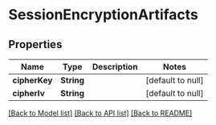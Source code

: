 # SessionEncryptionArtifacts
## Properties

| Name | Type | Description | Notes |
|------------ | ------------- | ------------- | -------------|
| **cipherKey** | **String** |  | [default to null] |
| **cipherIv** | **String** |  | [default to null] |

[[Back to Model list]](../README.md#documentation-for-models) [[Back to API list]](../README.md#documentation-for-api-endpoints) [[Back to README]](../README.md)

